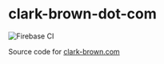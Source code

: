 # clark-brown-dot-com

![Firebase CI](https://github.com/clarkedb/clark-brown-dot-com/workflows/Firebase%20CI/badge.svg?branch=master)

Source code for [clark-brown.com](https://clark-brown.com/)
